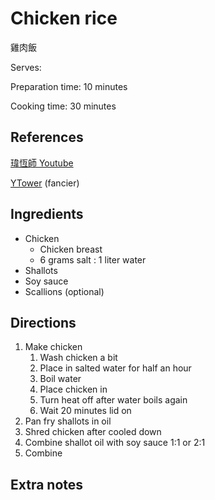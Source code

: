 # Chicken rice

雞肉飯

Serves:

Preparation time: 10 minutes

Cooking time: 30 minutes

## References

[瑋恆師 Youtube](https://www.youtube.com/watch?v=VtdtxoYf4wU)

[YTower](https://www.facebook.com/ytower01/videos/673338946481891/) (fancier)

## Ingredients

- Chicken
  - Chicken breast
  - 6 grams salt : 1 liter water
- Shallots
- Soy sauce
- Scallions (optional)

## Directions

1. Make chicken
   1. Wash chicken a bit
   2. Place in salted water for half an hour
   3. Boil water
   4. Place chicken in
   5. Turn heat off after water boils again
   6. Wait 20 minutes lid on
2. Pan fry shallots in oil
3. Shred chicken after cooled down
4. Combine shallot oil with soy sauce 1:1 or 2:1
5. Combine

## Extra notes
